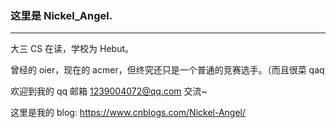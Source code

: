 ### 这里是 Nickel_Angel.
---
大三 CS 在读，学校为 Hebut。

曾经的 oier，现在的 acmer，但终究还只是一个普通的竞赛选手。（而且很菜 qaq

欢迎到我的 qq 邮箱 <1239004072@qq.com> 交流~

这里是我的 blog: https://www.cnblogs.com/Nickel-Angel/

<!--
**Nickel-Angel/Nickel-Angel** is a ✨ _special_ ✨ repository because its `README.md` (this file) appears on your GitHub profile.

Here are some ideas to get you started:

- 🔭 I’m currently working on ...
- 🌱 I’m currently learning ...
- 👯 I’m looking to collaborate on ...
- 🤔 I’m looking for help with ...
- 💬 Ask me about ...
- 📫 How to reach me: ...
- 😄 Pronouns: ...
- ⚡ Fun fact: ...
-->
